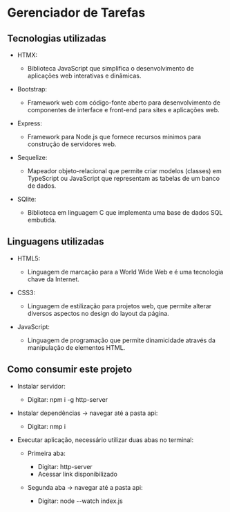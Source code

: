 # Gerenciador de Tarefas

## Tecnologias utilizadas

- HTMX:
  - Biblioteca JavaScript que simplifica o desenvolvimento de aplicações web interativas e dinâmicas.

- Bootstrap:
  - Framework web com código-fonte aberto para desenvolvimento de componentes de interface e front-end para sites e aplicações web.

- Express:
  - Framework para Node.js que fornece recursos mínimos para construção de servidores web.

- Sequelize:
  - Mapeador objeto-relacional que permite criar modelos (classes) em TypeScript ou JavaScript que representam as tabelas de um banco de dados.

- SQlite:
  - Biblioteca em linguagem C que implementa uma base de dados SQL embutida.

## Linguagens utilizadas

- HTML5:
  - Linguagem de marcação para a World Wide Web e é uma tecnologia chave da Internet.
  
- CSS3:
  - Linguagem de estilização para projetos web, que permite alterar diversos aspectos no design do layout da página.

- JavaScript:
  - Linguagem de programação que permite dinamicidade através da manipulação de elementos HTML.

## Como consumir este projeto

- Instalar servidor:
  - Digitar: npm i -g http-server

- Instalar dependências -> navegar até a pasta api:
  - Digitar: nmp i
  
- Executar aplicação, necessário utilizar duas abas no terminal:
  - Primeira aba:
    - Digitar: http-server
    - Acessar link disponibilizado

  - Segunda aba -> navegar até a pasta api:
    - Digitar: node --watch index.js
